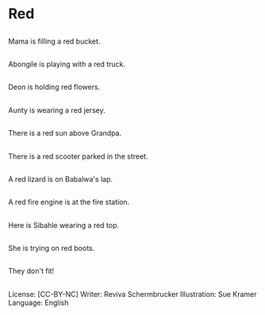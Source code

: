 # Red

##
Mama is filling a red
bucket.

##
Abongile is playing with
a red truck.

##
Deon is holding red
flowers.

##
Aunty is wearing a red
jersey.

##
There is a red sun
above Grandpa.

##
There is a red scooter
parked in the street.

##
A red lizard is on
Babalwa's lap.

##
A red fire engine is at
the fire station.

##
Here is Sibahle wearing
a red top.

##
She is trying on red
boots.

##
They don't fit!

##
License: [CC-BY-NC]
Writer: Reviva Schermbrucker
Illustration: Sue Kramer
Language: English
